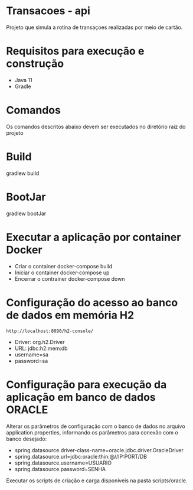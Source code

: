 # Transacoes - api
 Projeto que simula a rotina de transaçoes realizadas por meio de cartão.
 
# Requisitos para execução e construção
 - Java 11
 - Gradle
 
 
# Comandos
 Os comandos descritos abaixo devem ser executados no diretório raiz do projeto
 
# Build
gradlew build

# BootJar
gradlew bootJar 

# Executar a aplicação por container Docker
- Criar o container
	docker-compose build
- Iniciar o container
	docker-compose up
- Encerrar o contrainer
	docker-compose down
# Configuração do acesso ao banco de dados em memória H2
	http://localhost:8090/h2-console/

- Driver: org.h2.Driver
- URL: jdbc:h2:mem:db
- username=sa
- password=sa 

# Configuração para execução da aplicação em banco de dados ORACLE
Alterar os parâmetros de configuração com o banco de dados no arquivo application.properties, informando os parâmetros para conexão com o banco desejado: 
- spring.datasource.driver-class-name=oracle.jdbc.driver.OracleDriver
- spring.datasource.url=jdbc:oracle:thin:@//IP:PORT/DB
- spring.datasource.username=USUARIO
- spring.datasource.password=SENHA

Executar os scripts de criação e carga disponíveis na pasta scripts/oracle.
